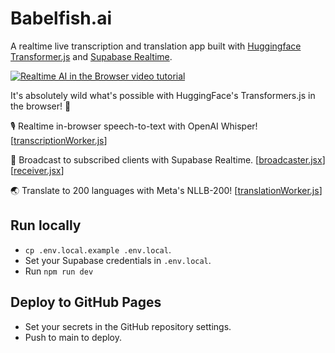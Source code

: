 # Babelfish.ai

A realtime live transcription and translation app built with [Huggingface Transformer.js](https://huggingface.co/docs/transformers.js) and [Supabase Realtime](https://supabase.com/realtime).

[![Realtime AI in the Browser video tutorial](https://img.youtube.com/vi/uT945Rh5sl8/0.jpg)](https://supabase.link/realtime-ai-yt)

It's absolutely wild what's possible with HuggingFace's Transformers.js in the browser! 🤯

🎙️ Realtime in-browser speech-to-text with OpenAI Whisper! [[transcriptionWorker.js](./src/transcriptionWorker.js)]

📡 Broadcast to subscribed clients with Supabase Realtime. [[broadcaster.jsx](./src/routes/broadcaster.jsx)] [[receiver.jsx](./src/routes/receiver.jsx)]

🌏 Translate to 200 languages with Meta's NLLB-200! [[translationWorker.js](./src/translationWorker.js)]

## Run locally

- `cp .env.local.example .env.local`.
- Set your Supabase credentials in `.env.local`.
- Run `npm run dev`

## Deploy to GitHub Pages

- Set your secrets in the GitHub repository settings.
- Push to main to deploy.
